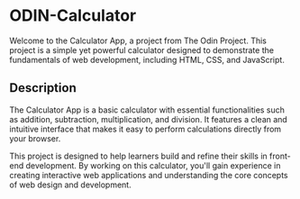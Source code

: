 # ODIN-Calculator

Welcome to the Calculator App, a project from The Odin Project. This project is a simple yet powerful calculator designed to demonstrate the fundamentals of web development, including HTML, CSS, and JavaScript.

## Description

The Calculator App is a basic calculator with essential functionalities such as addition, subtraction, multiplication, and division. It features a clean and intuitive interface that makes it easy to perform calculations directly from your browser.

This project is designed to help learners build and refine their skills in front-end development. By working on this calculator, you'll gain experience in creating interactive web applications and understanding the core concepts of web design and development.
